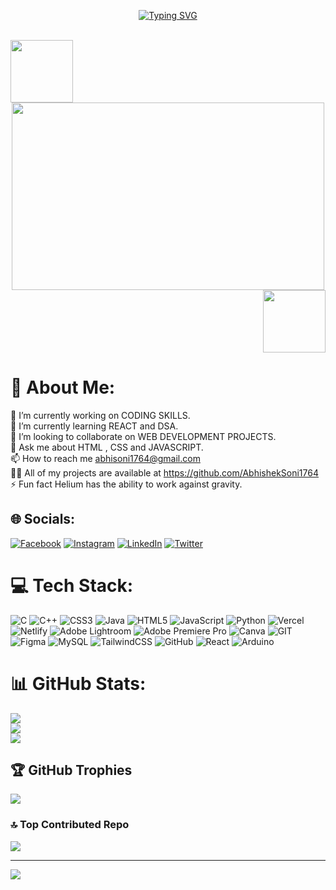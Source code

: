 <p align="center">
<a href="https://git.io/typing-svg"><img src="https://readme-typing-svg.demolab.com?font=Orbitron&weight=700&size=40&pause=1000&color=D7D7D7&center=true&vCenter=true&random=false&width=1000&lines=Welcome+to+My+Github+Profile.;I+am+a+Front-End+Developer+and+Designer" alt="Typing SVG" /></a></p>
<br>
<div display="flex">
  <div align="left">
    <img src="https://user-images.githubusercontent.com/74038190/212284087-bbe7e430-757e-4901-90bf-4cd2ce3e1852.gif" width="100">
  </div>
  <div align="center">
    <img src="https://user-images.githubusercontent.com/74038190/225813708-98b745f2-7d22-48cf-9150-083f1b00d6c9.gif" width="500" height="300">
  </div>
  <div align="right">
    <img src="https://user-images.githubusercontent.com/74038190/212284087-bbe7e430-757e-4901-90bf-4cd2ce3e1852.gif" width="100">
  </div>
</div>

# 💫 About Me:
🔭 I’m currently working on CODING SKILLS.<br>🌱 I’m currently learning REACT and DSA.<br>👯 I’m looking to collaborate on WEB DEVELOPMENT PROJECTS.<br>💬 Ask me about HTML , CSS and JAVASCRIPT.<br>📫 How to reach me abhisoni1764@gmail.com<br>👨‍💻 All of my projects are available at https://github.com/AbhishekSoni1764<br>⚡ Fun fact Helium has the ability to work against gravity.<br>


## 🌐 Socials:
[![Facebook](https://img.shields.io/badge/Facebook-%231877F2.svg?logo=Facebook&logoColor=white)](https://www.facebook.com/profile.php?id=100010520289177) [![Instagram](https://img.shields.io/badge/Instagram-%23E4405F.svg?logo=Instagram&logoColor=white)](https://www.instagram.com/iamabhishek_237/) [![LinkedIn](https://img.shields.io/badge/LinkedIn-%230077B5.svg?logo=linkedin&logoColor=white)](https://www.linkedin.com/in/abhishek-soni-39472a173/) [![Twitter](https://img.shields.io/badge/Twitter-%231DA1F2.svg?logo=Twitter&logoColor=white)](https://twitter.com/Abhishe45026080) 

# 💻 Tech Stack:
![C](https://img.shields.io/badge/c-%2300599C.svg?style=for-the-badge&logo=c&logoColor=white) ![C++](https://img.shields.io/badge/c++-%2300599C.svg?style=for-the-badge&logo=c%2B%2B&logoColor=white) ![CSS3](https://img.shields.io/badge/css3-%231572B6.svg?style=for-the-badge&logo=css3&logoColor=white) ![Java](https://img.shields.io/badge/java-%23ED8B00.svg?style=for-the-badge&logo=java&logoColor=white) ![HTML5](https://img.shields.io/badge/html5-%23E34F26.svg?style=for-the-badge&logo=html5&logoColor=white) ![JavaScript](https://img.shields.io/badge/javascript-%23323330.svg?style=for-the-badge&logo=javascript&logoColor=%23F7DF1E) ![Python](https://img.shields.io/badge/python-3670A0?style=for-the-badge&logo=python&logoColor=ffdd54) ![Vercel](https://img.shields.io/badge/vercel-%23000000.svg?style=for-the-badge&logo=vercel&logoColor=white) ![Netlify](https://img.shields.io/badge/netlify-%23000000.svg?style=for-the-badge&logo=netlify&logoColor=#00C7B7) ![Adobe Lightroom](https://img.shields.io/badge/Adobe%20Lightroom-31A8FF.svg?style=for-the-badge&logo=Adobe%20Lightroom&logoColor=white) ![Adobe Premiere Pro](https://img.shields.io/badge/Adobe%20Premiere%20Pro-9999FF.svg?style=for-the-badge&logo=Adobe%20Premiere%20Pro&logoColor=white) ![Canva](https://img.shields.io/badge/Canva-%2300C4CC.svg?style=for-the-badge&logo=Canva&logoColor=white) ![GIT](https://img.shields.io/badge/Git-fc6d26?style=for-the-badge&logo=git&logoColor=white) ![Figma](https://img.shields.io/badge/figma-%23F24E1E.svg?style=for-the-badge&logo=figma&logoColor=white) ![MySQL](https://img.shields.io/badge/mysql-%2300f.svg?style=for-the-badge&logo=mysql&logoColor=white) ![TailwindCSS](https://img.shields.io/badge/tailwindcss-%2338B2AC.svg?style=for-the-badge&logo=tailwind-css&logoColor=white) ![GitHub](https://img.shields.io/badge/GitHub-%23121011.svg?style=for-the-badge&logo=github&logoColor=white) ![React](https://img.shields.io/badge/react-%2320232a.svg?style=for-the-badge&logo=react&logoColor=%2361DAFB)  ![Arduino](https://img.shields.io/badge/-Arduino-00979D?style=for-the-badge&logo=Arduino&logoColor=white)
# 📊 GitHub Stats:
![](https://github-readme-stats.vercel.app/api?username=AbhishekSoni1764&theme=blue-green&hide_border=false&include_all_commits=false&count_private=false)<br/>
![](https://github-readme-streak-stats.herokuapp.com/?user=AbhishekSoni1764&theme=blue-green&hide_border=false)<br/>
![](https://github-readme-stats.vercel.app/api/top-langs/?username=AbhishekSoni1764&theme=blue-green&hide_border=false&include_all_commits=false&count_private=false&layout=compact)

## 🏆 GitHub Trophies
![](https://github-profile-trophy.vercel.app/?username=AbhishekSoni1764&theme=tokyonight&no-frame=false&no-bg=true&margin-w=4)

### 🔝 Top Contributed Repo
![](https://github-contributor-stats.vercel.app/api?username=AbhishekSoni1764&limit=5&theme=tokyonight&combine_all_yearly_contributions=true)

---
[![](https://visitcount.itsvg.in/api?id=AbhishekSoni1764&icon=0&color=0)](https://visitcount.itsvg.in)
